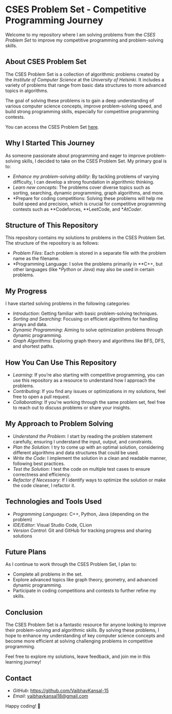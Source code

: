 # CSES Problem Set - Competitive Programming Journey

Welcome to my repository where I am solving problems from the *CSES Problem Set* to improve my competitive programming and problem-solving skills.

## About CSES Problem Set

The CSES Problem Set is a collection of algorithmic problems created by the *Institute of Computer Science* at the *University of Helsinki*. It includes a variety of problems that range from basic data structures to more advanced topics in algorithms.

The goal of solving these problems is to gain a deep understanding of various computer science concepts, improve problem-solving speed, and build strong programming skills, especially for competitive programming contests.

You can access the CSES Problem Set [here](https://cses.fi/problemset/).

## Why I Started This Journey

As someone passionate about programming and eager to improve problem-solving skills, I decided to take on the CSES Problem Set. My primary goal is to:

- *Enhance my problem-solving ability*: By tackling problems of varying difficulty, I can develop a strong foundation in algorithmic thinking.
- *Learn new concepts*: The problems cover diverse topics such as sorting, searching, dynamic programming, graph algorithms, and more.
- *Prepare for coding competitions: Solving these problems will help me build speed and precision, which is crucial for competitive programming contests such as **Codeforces, **LeetCode, and **AtCoder*.

## Structure of This Repository

This repository contains my solutions to problems in the CSES Problem Set. The structure of the repository is as follows:

- *Problem Files*: Each problem is stored in a separate file with the problem name as the filename.
- *Programming Language: I solve the problems primarily in **C++, but other languages (like **Python* or *Java*) may also be used in certain problems.
  
## My Progress

I have started solving problems in the following categories:

- *Introduction*: Getting familiar with basic problem-solving techniques.
- *Sorting and Searching*: Focusing on efficient algorithms for handling arrays and data.
- *Dynamic Programming*: Aiming to solve optimization problems through dynamic programming.
- *Graph Algorithms*: Exploring graph theory and algorithms like BFS, DFS, and shortest paths.

## How You Can Use This Repository

- *Learning*: If you’re also starting with competitive programming, you can use this repository as a resource to understand how I approach the problems.
- *Contributing*: If you find any issues or optimizations in my solutions, feel free to open a pull request.
- *Collaborating*: If you're working through the same problem set, feel free to reach out to discuss problems or share your insights.

## My Approach to Problem Solving

- *Understand the Problem*: I start by reading the problem statement carefully, ensuring I understand the input, output, and constraints.
- *Plan the Solution*: I try to come up with an optimal solution, considering different algorithms and data structures that could be used.
- *Write the Code*: I implement the solution in a clean and readable manner, following best practices.
- *Test the Solution*: I test the code on multiple test cases to ensure correctness and efficiency.
- *Refactor if Necessary*: If I identify ways to optimize the solution or make the code cleaner, I refactor it.

## Technologies and Tools Used

- *Programming Languages*: C++, Python, Java (depending on the problem)
- *IDE/Editor*: Visual Studio Code, CLion
- *Version Control*: Git and GitHub for tracking progress and sharing solutions

## Future Plans

As I continue to work through the CSES Problem Set, I plan to:

- Complete all problems in the set.
- Explore advanced topics like graph theory, geometry, and advanced dynamic programming.
- Participate in coding competitions and contests to further refine my skills.

## Conclusion

The CSES Problem Set is a fantastic resource for anyone looking to improve their problem-solving and algorithmic skills. By solving these problems, I hope to enhance my understanding of key computer science concepts and become more efficient at solving challenging problems in competitive programming.

Feel free to explore my solutions, leave feedback, and join me in this learning journey!

## Contact

- *GitHub*: https://github.com/VaibhavKansal-15
- *Email*: vaibhavkansal18@gmail.com

Happy coding! 🚀
